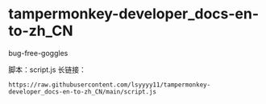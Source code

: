# tampermonkey-developer_docs-en-to-zh_CN
bug-free-goggles

脚本：script.js
长链接：
```
https://raw.githubusercontent.com/lsyyyy11/tampermonkey-developer_docs-en-to-zh_CN/main/script.js
```
